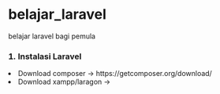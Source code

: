 # belajar_laravel
belajar laravel bagi pemula
<h3><li type="1">Instalasi Laravel</li></h3>
<li>Download composer -> https://getcomposer.org/download/</li>
<li>Download xampp/laragon -> </li>

